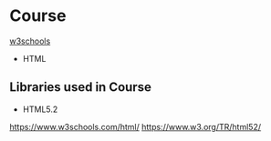 # Course

[w3schools](https://www.w3schools.com/)
- HTML

## Libraries used in Course

- HTML5.2

https://www.w3schools.com/html/
https://www.w3.org/TR/html52/
